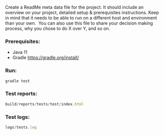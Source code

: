Create a ReadMe meta data file for the project. It should include an overview on your project, detailed setup & prerequisites instructions. Keep in mind that it needs to be able to run on a different host and environment than your own. 
You can also use this file to share your decision making process, why you chose to do X over Y, and so on.

### Prerequisites: ###
- Java 11
- Gradle https://gradle.org/install/

### Run: ###
```javascript
gradle test
```

### Test reports: ###
```javascript
build/reports/tests/test/index.html
```

### Test logs: ###
```javascript
logs/tests.log
```
